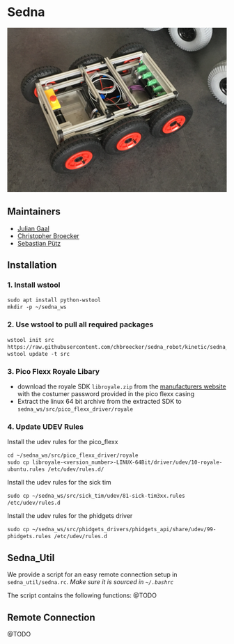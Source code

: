 # Sedna

![sedna_robot](sedna_docs/images/sedna_robot.jpg?raw=true "sedna_robot")

## Maintainers
* [Julian Gaal](mailto:gjulian@uos.de)
* [Christopher Broecker](mailto:chbroecker@uos.de)
* [Sebastian Pütz](mailto:spuetz@uos.de)

## Installation

### 1. Install wstool
```
sudo apt install python-wstool
mkdir -p ~/sedna_ws
```

### 2. Use wstool to pull all required packages
```
wstool init src https://raw.githubusercontent.com/chbroecker/sedna_robot/kinetic/sedna_util/sedna.rosinstall
wstool update -t src
```

### 3. Pico Flexx Royale Libary
* download the royale SDK `libroyale.zip` from the [manufacturers website](http://pmdtec.com/picofamily/software/) with the costumer password provided in the pico flexx casing
* Extract the linux 64 bit archive from the extracted SDK to `sedna_ws/src/pico_flexx_driver/royale`

### 4. Update UDEV Rules
Install the udev rules for the pico_flexx
```
cd ~/sedna_ws/src/pico_flexx_driver/royale
sudo cp libroyale-<version_number>-LINUX-64Bit/driver/udev/10-royale-ubuntu.rules /etc/udev/rules.d/
```

Install the udev rules for the sick tim
```
sudo cp ~/sedna_ws/src/sick_tim/udev/81-sick-tim3xx.rules /etc/udev/rules.d
```
Install the udev rules for the phidgets driver
```
sudo cp ~/sedna_ws/src/phidgets_drivers/phidgets_api/share/udev/99-phidgets.rules /etc/udev/rules.d
```

## Sedna_Util
We provide a script for an easy remote connection setup in `sedna_util/sedna.rc`.
*Make sure it is sourced in `~/.bashrc`*

The script contains the following functions:
@TODO

## Remote Connection
@TODO
